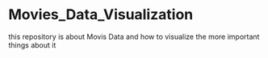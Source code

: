 # Movies_Data_Visualization
 this repository is about Movis Data and how to visualize the more important things about it
